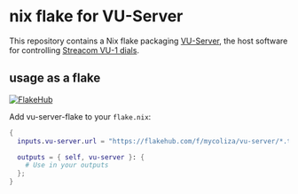 # nix flake for VU-Server

This repository contains a Nix flake packaging [VU-Server], the host software for controlling [Streacom VU-1 dials].

## usage as a flake

[![FlakeHub](https://img.shields.io/endpoint?url=https://flakehub.com/f/mycoliza/vu-server/badge)](https://flakehub.com/flake/mycoliza/vu-server)

Add vu-server-flake to your `flake.nix`:

```nix
{
  inputs.vu-server.url = "https://flakehub.com/f/mycoliza/vu-server/*.tar.gz";

  outputs = { self, vu-server }: {
    # Use in your outputs
  };
}

```

[VU-Server]: https://github.com/SasaKaranovic/VU-Server
[Streacom VU-1 dials]: https://streacom.com/products/vu1-dynamic-analogue-dials/
